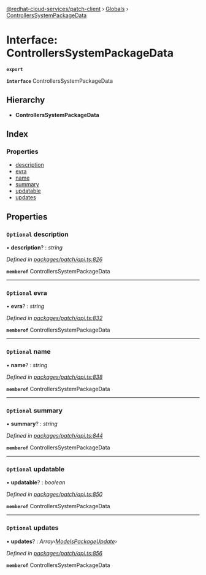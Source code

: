 [@redhat-cloud-services/patch-client](../README.md) › [Globals](../globals.md) › [ControllersSystemPackageData](controllerssystempackagedata.md)

# Interface: ControllersSystemPackageData

**`export`** 

**`interface`** ControllersSystemPackageData

## Hierarchy

* **ControllersSystemPackageData**

## Index

### Properties

* [description](controllerssystempackagedata.md#optional-description)
* [evra](controllerssystempackagedata.md#optional-evra)
* [name](controllerssystempackagedata.md#optional-name)
* [summary](controllerssystempackagedata.md#optional-summary)
* [updatable](controllerssystempackagedata.md#optional-updatable)
* [updates](controllerssystempackagedata.md#optional-updates)

## Properties

### `Optional` description

• **description**? : *string*

*Defined in [packages/patch/api.ts:826](https://github.com/RedHatInsights/javascript-clients/blob/c57690c/packages/patch/api.ts#L826)*

**`memberof`** ControllersSystemPackageData

___

### `Optional` evra

• **evra**? : *string*

*Defined in [packages/patch/api.ts:832](https://github.com/RedHatInsights/javascript-clients/blob/c57690c/packages/patch/api.ts#L832)*

**`memberof`** ControllersSystemPackageData

___

### `Optional` name

• **name**? : *string*

*Defined in [packages/patch/api.ts:838](https://github.com/RedHatInsights/javascript-clients/blob/c57690c/packages/patch/api.ts#L838)*

**`memberof`** ControllersSystemPackageData

___

### `Optional` summary

• **summary**? : *string*

*Defined in [packages/patch/api.ts:844](https://github.com/RedHatInsights/javascript-clients/blob/c57690c/packages/patch/api.ts#L844)*

**`memberof`** ControllersSystemPackageData

___

### `Optional` updatable

• **updatable**? : *boolean*

*Defined in [packages/patch/api.ts:850](https://github.com/RedHatInsights/javascript-clients/blob/c57690c/packages/patch/api.ts#L850)*

**`memberof`** ControllersSystemPackageData

___

### `Optional` updates

• **updates**? : *Array‹[ModelsPackageUpdate](modelspackageupdate.md)›*

*Defined in [packages/patch/api.ts:856](https://github.com/RedHatInsights/javascript-clients/blob/c57690c/packages/patch/api.ts#L856)*

**`memberof`** ControllersSystemPackageData
